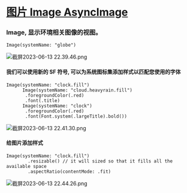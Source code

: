 # [图片 Image AsyncImage](https://github.com/yytmzys/blog/issues/87)

### Image, 显示环境相关图像的视图。
```
Image(systemName: "globe")
```
![截屏2023-06-13 22.39.46.png](https://upload-images.jianshu.io/upload_images/6357009-5f997aa218259cfd.png?imageMogr2/auto-orient/strip%7CimageView2/2/w/1240)


#### 我们可以使用新的 SF 符号, 可以为系统图标集添加样式以匹配您使用的字体
```
Image(systemName: "clock.fill")      
      Image(systemName: "cloud.heavyrain.fill")
       .foregroundColor(.red)
       .font(.title)
      Image(systemName: "clock")
       .foregroundColor(.red)
       .font(Font.system(.largeTitle).bold())
```
![截屏2023-06-13 22.41.30.png](https://upload-images.jianshu.io/upload_images/6357009-c86a14052dc69a82.png?imageMogr2/auto-orient/strip%7CimageView2/2/w/1240)



#### 给图片添加样式
```
Image(systemName: "clock.fill")
        .resizable() // it will sized so that it fills all the available space
        .aspectRatio(contentMode: .fit)
```
![截屏2023-06-13 22.44.26.png](https://upload-images.jianshu.io/upload_images/6357009-97de33c6a49ad9bf.png?imageMogr2/auto-orient/strip%7CimageView2/2/w/1240)